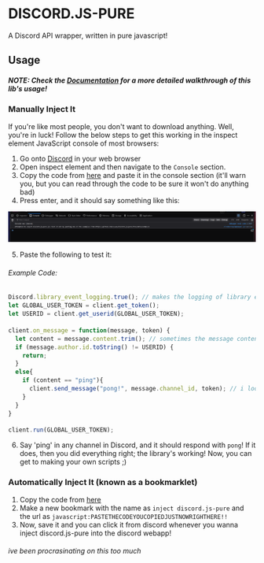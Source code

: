 # DISCORD.JS-PURE
A Discord API wrapper, written in pure javascript!

## Usage
##### NOTE: Check the [Documentation](https://github.com/13-05/discord.js-pure/wiki) for a more detailed walkthrough of this lib's usage!
### Manually Inject It
If you're like most people, you don't want to download anything. Well, you're in luck! Follow the below steps to get this working in the inspect element JavaScript console of most browsers:
1) Go onto [Discord](https://discord.com/app) in your web browser
2) Open inspect element and then navigate to the `Console` section.
3) Copy the code from [here](https://raw.githubusercontent.com/13-05/discord.js-pure/main/inspect-console/minified.js) and paste it in the console section (it'll warn you, but you can read through the code to be sure it won't do anything bad)
4) Press enter, and it should say something like this:

![image of inspect console displaying stuff](https://raw.githubusercontent.com/13-05/discord.js-pure/main/images/image.png)

5) Paste the following to test it:
###### Example Code: 
```js
Discord.library_event_logging.true(); // makes the logging of library events true; disable this if you don't want a cluttered console! (disabled with 'Discord.library_event_logging.false();' lol)
let GLOBAL_USER_TOKEN = client.get_token();
let USERID = client.get_userid(GLOBAL_USER_TOKEN);

client.on_message = function(message, token) {
  let content = message.content.trim(); // sometimes the message content has whitespace at the end, so we just say message.content.trim() is == to message.content
  if (message.author.id.toString() != USERID) {
    return;
  }
  else{
    if (content == "ping"){
      client.send_message("pong!", message.channel_id, token); // i looked at the "message" object and that's the path of a channelid; now it'll respond ez!
    }
  }
}

client.run(GLOBAL_USER_TOKEN);
```

6) Say 'ping' in any channel in Discord, and it should respond with `pong`! If it does, then you did everything right; the library's working! Now, you can get to making your own scripts ;)

### Automatically Inject It (known as a bookmarklet)
1) Copy the code from [here](https://raw.githubusercontent.com/13-05/discord.js-pure/main/inspect-console/minified.js)
2) Make a new bookmark with the name as `inject discord.js-pure` and the url as `javascript:PASTETHECODEYOUCOPIEDJUSTNOWRIGHTHERE!!`
3) Now, save it and you can click it from discord whenever you wanna inject discord.js-pure into the discord webapp!

###### ive been procrasinating on this too much

